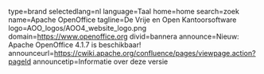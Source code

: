 type=brand
selectedlang=nl
language=Taal
home=home
search=zoek
name=Apache OpenOffice
tagline=De Vrije en Open Kantoorsoftware
logo=AOO_logos/AOO4_website_logo.png
domain=https://www.openoffice.org
divid=bannera
announce=Nieuw: Apache OpenOffice 4.1.7 is beschikbaar!
announceurl=https://cwiki.apache.org/confluence/pages/viewpage.action?pageId
announcetip=Informatie over deze versie
